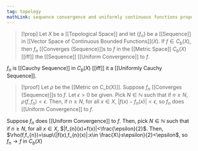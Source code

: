 ```yaml
---
tag: topology
mathLink: sequence convergence and uniformly continuous functions proposition
---
```

>[!prop]
Let $X$ be a [[Topological Space]] and let $\{f_{n}\}$ be a [[Sequence]] in [[Vector Space of Continuous Bounded Functions]]$(X)$. If $f\in C_{b}(X)$, then $f_{n}$ [[Converges (Sequence)]]s to $f$ in the [[Metric Space]] $C_{b}(X)$ [[iff]] the [[Sequence]] [[Uniform Convergence]] to $f$.
>
$f_{n}$ is [[Cauchy Sequence]] in $C_{b}(X)$ [[iff]] it a [[Uniformly Cauchy Sequence]].

>[!proof]
Let $\rho$ be the [[Metric on C_b(X)]]. Suppose $f_{n}$ [[Converges (Sequence)]]s to $f$. Let $\epsilon>0$ be given. Pick $N\in \mathbb{N}$ such that if $n≥N$, $\rho(f,f_{n})<\epsilon$. Then, if $n≥N$, for all $x\in X$, $|f(x)-f_{n}(x)|<\epsilon$, so $f_{n}$ does [[Uniform Convergence]] to $f$.
>
Suppose $f_{n}$ does [[Uniform Convergence]] to $f$. Then, pick $N\in \mathbb{N}$ such that if $n≥N$, for all $x\in X$, $|f_{n}(x)+f(x)|<\frac{\epsilon}{2}$. Then, $\rho(f,f_{n})=\sup\{|f(x),f_{n}(x)|:x\in \frac{X\}≤\epsilon}{2}<\epsilon$, so $f_{n}\rightarrow f$ in $C_{b}(X)$